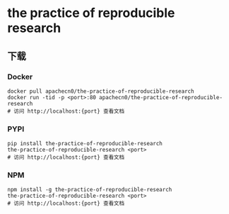 # the practice of reproducible research

## 下载

### Docker

```
docker pull apachecn0/the-practice-of-reproducible-research
docker run -tid -p <port>:80 apachecn0/the-practice-of-reproducible-research
# 访问 http://localhost:{port} 查看文档
```

### PYPI

```
pip install the-practice-of-reproducible-research
the-practice-of-reproducible-research <port>
# 访问 http://localhost:{port} 查看文档
```

### NPM

```
npm install -g the-practice-of-reproducible-research
the-practice-of-reproducible-research <port>
# 访问 http://localhost:{port} 查看文档
```
